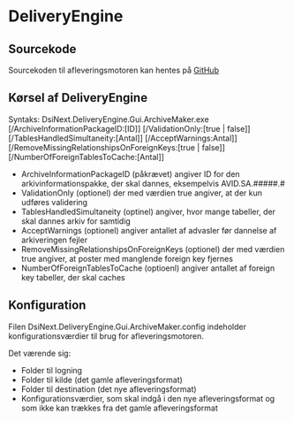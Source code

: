 # DeliveryEngine

## Sourcekode
Sourcekoden til afleveringsmotoren kan hentes på [GitHub](https://github.com/MrGottham/789fe44a87d4)

## Kørsel af DeliveryEngine
Syntaks: DsiNext.DeliveryEngine.Gui.ArchiveMaker.exe [/ArchiveInformationPackageID:[ID]] [/ValidationOnly:[true | false]] [/TablesHandledSimultaneity:[Antal]] [/AcceptWarnings:Antal]] [/RemoveMissingRelationshipsOnForeignKeys:[true | false]] [/NumberOfForeignTablesToCache:[Antal]]

- ArchiveInformationPackageID (påkrævet) angiver ID for den arkivinformationspakke, der skal dannes, eksempelvis AVID.SA.#####.#
- ValidationOnly (optionel) der med værdien true angiver, at der kun udføres validering
- TablesHandledSimultaneity (optinel) angiver, hvor mange tabeller, der skal dannes arkiv for samtidig
- AcceptWarnings (optionel) angiver antallet af advasler før dannelse af arkiveringen fejler
- RemoveMissingRelationshipsOnForeignKeys (optionel) der med værdien true angiver, at poster med manglende foreign key fjernes
- NumberOfForeignTablesToCache (optioenl) angiver antallet af foreign key tabeller, der skal caches

## Konfiguration
Filen DsiNext.DeliveryEngine.Gui.ArchiveMaker.config indeholder konfigurationsværdier til brug for afleveringsmotoren.

Det værende sig:
- Folder til logning
- Folder til kilde (det gamle afleveringsformat)
- Folder til destination (det nye afleveringsformat)
- Konfigurationsværdier, som skal indgå i den nye afleveringsformat og som ikke kan trækkes fra det gamle afleveringsformat